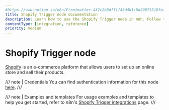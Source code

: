 ```yaml
---
#https://www.notion.so/n8n/Frontmatter-432c2b8dff1f43d4b1c8d20075510fe4
title: Shopify Trigger node documentation
description: Learn how to use the Shopify Trigger node in n8n. Follow technical documentation to integrate Shopify Trigger node into your workflows.
contentType: [integration, reference]
priority: medium
---
```


# Shopify Trigger node

[Shopify](https://www.shopify.com/) is an e-commerce platform that allows users to set up an online store and sell their products.

/// note | Credentials
You can find authentication information for this node [here](/integrations/builtin/credentials/shopify.md).
///

///  note  | Examples and templates
For usage examples and templates to help you get started, refer to n8n's [Shopify Trigger integrations](https://n8n.io/integrations/shopify-trigger/) page.
///
